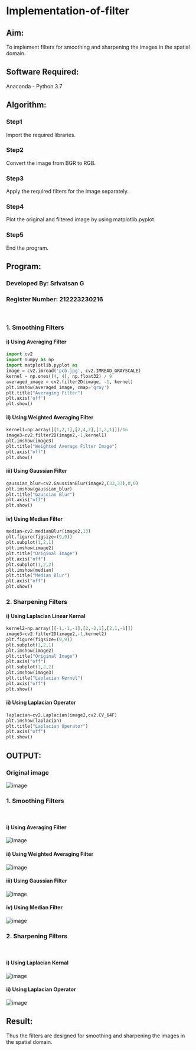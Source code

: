 # Implementation-of-filter

## Aim:
To implement filters for smoothing and sharpening the images in the spatial domain.

## Software Required:
Anaconda - Python 3.7

## Algorithm:
### Step1
Import the required libraries.

### Step2
Convert the image from BGR to RGB.

### Step3
Apply the required filters for the image separately.

### Step4
Plot the original and filtered image by using matplotlib.pyplot.

### Step5
End the program.

## Program:
### Developed By: Srivatsan G
### Register Number: 212223230216
</br>

### 1. Smoothing Filters

#### i) Using Averaging Filter

```Python
import cv2
import numpy as np
import matplotlib.pyplot as 
image = cv2.imread('pcb.jpg', cv2.IMREAD_GRAYSCALE)
kernel = np.ones((4, 4), np.float32) / 9
averaged_image = cv2.filter2D(image, -1, kernel)
plt.imshow(averaged_image, cmap='gray')
plt.title("Averaging Filter")
plt.axis('off')
plt.show()
```

#### ii) Using Weighted Averaging Filter
```Python
kernel1=np.array([[1,2,1],[2,4,2],[1,2,1]])/16
image3=cv2.filter2D(image2,-1,kernel1)
plt.imshow(image3)
plt.title("Weighted Average Filter Image")
plt.axis("off")
plt.show()
```

#### iii) Using Gaussian Filter
```Python
gaussian_blur=cv2.GaussianBlur(image2,(33,33),0,0)
plt.imshow(gaussian_blur)
plt.title("Gaussian Blur")
plt.axis("off")
plt.show()
```

#### iv) Using Median Filter
```Python
median=cv2.medianBlur(image2,13)
plt.figure(figsize=(9,9))
plt.subplot(1,2,1)
plt.imshow(image2)
plt.title("Original Image")
plt.axis("off")
plt.subplot(1,2,2)
plt.imshow(median)
plt.title("Median Blur")
plt.axis("off")
plt.show()
```

### 2. Sharpening Filters

#### i) Using Laplacian Linear Kernal
```Python
kernel2=np.array([[-1,-1,-1],[2,-2,1],[2,1,-1]])
image3=cv2.filter2D(image2,-1,kernel2)
plt.figure(figsize=(9,9))
plt.subplot(1,2,1)
plt.imshow(image2)
plt.title("Original Image")
plt.axis("off")
plt.subplot(1,2,2)
plt.imshow(image3)
plt.title("Laplacian Kernel")
plt.axis("off")
plt.show()
```

#### ii) Using Laplacian Operator
```Python
laplacian=cv2.Laplacian(image2,cv2.CV_64F)
plt.imshow(laplacian)
plt.title("Laplacian Operator")
plt.axis("off")
plt.show()
```

## OUTPUT:

### Original image

![image](https://github.com/user-attachments/assets/bacb1892-afad-4f5d-9ca2-159c50d4c3d7)

### 1. Smoothing Filters
</br>

#### i) Using Averaging Filter

![image](https://github.com/user-attachments/assets/5bcba7d1-92d0-4d7c-b373-6358763c5e8e)

#### ii) Using Weighted Averaging Filter

![image](https://github.com/user-attachments/assets/401534c5-4d9e-44af-bbda-7e5bb30a538c)

#### iii) Using Gaussian Filter

![image](https://github.com/user-attachments/assets/44542f8e-6171-40bd-af73-ff659c918396)

#### iv) Using Median Filter

![image](https://github.com/user-attachments/assets/600a582a-cd7a-4993-873f-8e1ab3ca958e)

### 2. Sharpening Filters
</br>

#### i) Using Laplacian Kernal

![image](https://github.com/user-attachments/assets/de467b1a-7452-461f-9bca-9ba3142c6563)

#### ii) Using Laplacian Operator

![image](https://github.com/user-attachments/assets/6682e542-e388-477a-a7e8-c25dd21d2a50)

## Result:
Thus the filters are designed for smoothing and sharpening the images in the spatial domain.
